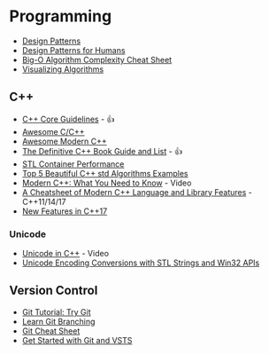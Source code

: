 # Programming

* [Design Patterns](https://sourcemaking.com/design_patterns)
* [Design Patterns for Humans](https://github.com/kamranahmedse/design-patterns-for-humans/)
* [Big-O Algorithm Complexity Cheat Sheet](http://bigocheatsheet.com/)
* [Visualizing Algorithms](https://bost.ocks.org/mike/algorithms/)

## C++

* [C++ Core Guidelines](https://github.com/isocpp/CppCoreGuidelines) - :+1:
* [Awesome C/C++](https://github.com/fffaraz/awesome-cpp)
* [Awesome Modern C++](https://github.com/rigtorp/awesome-modern-cpp)
* [The Definitive C++ Book Guide and List](http://stackoverflow.com/questions/388242/the-definitive-c-book-guide-and-list) - :+1:
* [STL Container Performance](http://john-ahlgren.blogspot.kr/2013/10/stl-container-performance.html)
* [Top 5 Beautiful C++ std Algorithms Examples](http://www.codeproject.com/Articles/854127/Top-Beautiful-Cplusplus-STD-Algorithms-Examples)
* [Modern C++: What You Need to Know](https://channel9.msdn.com/Events/Build/2014/2-661) - Video
* [A Cheatsheet of Modern C++ Language and Library Features](https://github.com/AnthonyCalandra/modern-cpp-features) - C++11/14/17
* [New Features in C++17](https://stackoverflow.com/a/38060437)

### Unicode

* [Unicode in C++](https://www.youtube.com/watch?v=tOHnXt3Ycfo) - Video
* [Unicode Encoding Conversions with STL Strings and Win32 APIs](https://msdn.microsoft.com/en-us/magazine/mt763237.aspx)

## Version Control

* [Git Tutorial: Try Git](https://try.github.io/levels/1/challenges/1)
* [Learn Git Branching](http://pcottle.github.com/learnGitBranching/)
* [Git Cheat Sheet](https://www.atlassian.com/git/tutorials/atlassian-git-cheatsheet)
* [Get Started with Git and VSTS](https://docs.microsoft.com/en-us/vsts/git/gitquickstart?tabs=visual-studio)

